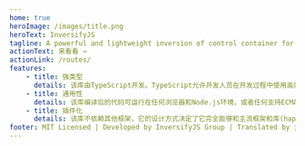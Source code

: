 ```yaml
---
home: true
heroImage: /images/title.png
heroText: InversifyJS
tagline: A powerful and lightweight inversion of control container for JavaScript & Node.js apps powered by TypeScript.
actionText: 来看看 →
actionLink: /routes/
features:
    - title: 强类型
      details: 该库由TypeScript开发。TypeScript允许开发人员在开发过程中使用高效的开发工具和实践
    - title: 通用性
      details: 该库编译后的代码可运行在任何浏览器和Node.js环境，或者任何支持ECMAScrip5 (或更高版本) 的JavaScript引擎中
    - title: 插件化
      details: 该库不依赖其他框架，它的设计方式决定了它完全能够和主流框架和库(hapi/express/reack/backbone)集成运行
footer: MIT Licensed | Developed by InversifyJS Group | Translated by 大笑
---
```

